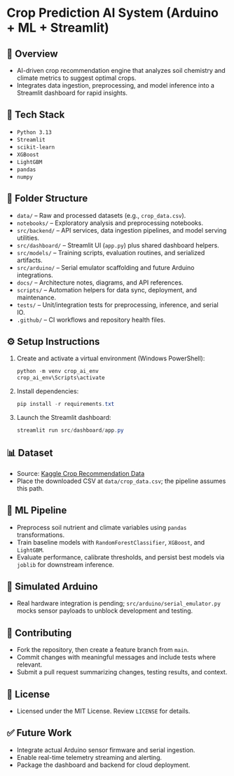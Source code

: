 # Crop Prediction AI System (Arduino + ML + Streamlit)

## 🧠 Overview
- AI-driven crop recommendation engine that analyzes soil chemistry and climate metrics to suggest optimal crops.
- Integrates data ingestion, preprocessing, and model inference into a Streamlit dashboard for rapid insights.

## 🧩 Tech Stack
- `Python 3.13`
- `Streamlit`
- `scikit-learn`
- `XGBoost`
- `LightGBM`
- `pandas`
- `numpy`

## 📂 Folder Structure
- `data/` – Raw and processed datasets (e.g., `crop_data.csv`).
- `notebooks/` – Exploratory analysis and preprocessing notebooks.
- `src/backend/` – API services, data ingestion pipelines, and model serving utilities.
- `src/dashboard/` – Streamlit UI (`app.py`) plus shared dashboard helpers.
- `src/models/` – Training scripts, evaluation routines, and serialized artifacts.
- `src/arduino/` – Serial emulator scaffolding and future Arduino integrations.
- `docs/` – Architecture notes, diagrams, and API references.
- `scripts/` – Automation helpers for data sync, deployment, and maintenance.
- `tests/` – Unit/integration tests for preprocessing, inference, and serial IO.
- `.github/` – CI workflows and repository health files.

## ⚙️ Setup Instructions
1. Create and activate a virtual environment (Windows PowerShell):
	```powershell
	python -m venv crop_ai_env
	crop_ai_env\Scripts\activate
	```
2. Install dependencies:
	```powershell
	pip install -r requirements.txt
	```
3. Launch the Streamlit dashboard:
	```powershell
	streamlit run src/dashboard/app.py
	```

## 📊 Dataset
- Source: [Kaggle Crop Recommendation Data](https://www.kaggle.com/datasets/aksahaha/crop-recommendation/data)
- Place the downloaded CSV at `data/crop_data.csv`; the pipeline assumes this path.

## 🤖 ML Pipeline
- Preprocess soil nutrient and climate variables using `pandas` transformations.
- Train baseline models with `RandomForestClassifier`, `XGBoost`, and `LightGBM`.
- Evaluate performance, calibrate thresholds, and persist best models via `joblib` for downstream inference.

## 🧪 Simulated Arduino
- Real hardware integration is pending; `src/arduino/serial_emulator.py` mocks sensor payloads to unblock development and testing.

## 🧰 Contributing
- Fork the repository, then create a feature branch from `main`.
- Commit changes with meaningful messages and include tests where relevant.
- Submit a pull request summarizing changes, testing results, and context.

## 🧼 License
- Licensed under the MIT License. Review `LICENSE` for details.

## ✅ Future Work
- Integrate actual Arduino sensor firmware and serial ingestion.
- Enable real-time telemetry streaming and alerting.
- Package the dashboard and backend for cloud deployment.

